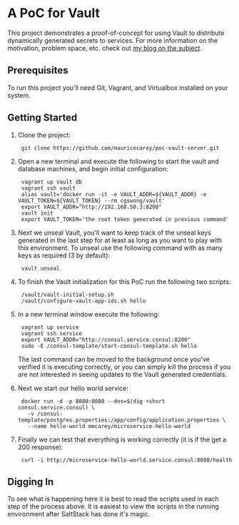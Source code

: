 # A PoC for Vault
This project demonstrates a proof-of-concept for using Vault to distribute dynamically generated secrets to services. For more information on the motivation, problem space, etc. check out [my blog on the subject](http://www.mauricecarey.com/2016/05/03/distributing-secrets/).

## Prerequisites
To run this project you'll need Git, Vagrant, and Virtualbox installed on your system.

## Getting Started

1. Clone the project:

        git clone https://github.com/mauricecarey/poc-vault-server.git

2. Open a new terminal and execute the following to start the vault and database machines, and begin initial configuration:

        vagrant up vault db
        vagrant ssh vault
        alias vault='docker run -it -e VAULT_ADDR=${VAULT_ADDR} -e VAULT_TOKEN=${VAULT_TOKEN} --rm cgswong/vault'
        export VAULT_ADDR="http://192.168.50.3:8200"
        vault init
        export VAULT_TOKEN='the root token generated in previous command'

3. Next we unseal Vault, you'll want to keep track of the unseal keys generated in the last step for at least as long as you want to play with this environment. To unseal use the following command with as many keys as required (3 by default):

        vault unseal

4. To finish the Vault initialization for this PoC run the following two scripts:

        /vault/vault-initial-setup.sh
        /vault/configure-vault-app-ids.sh hello

5. In a new terminal window execute the following:

        vagrant up service
        vagrant ssh service
        export VAULT_ADDR="http://consul.service.consul:8200"
        sudo -E /consul-template/start-consul-template.sh hello

    The last command can be moved to the background once you've verified it is executing correctly, or you can simply kill the process if you are not interested in seeing updates to the Vault generated credentials.

6. Next we start our hello world service:

        docker run -d -p 8080:8080 --dns=$(dig +short consul.service.consul) \
          -v /consul-template/postgres.properties:/app/config/application.properties \
          --name hello-world mmcarey/microservice-hello-world

7. Finally we can test that everything is working correctly (it is if the get a 200 response):

        curl -i http://microservice-hello-world.service.consul:8080/health

## Digging In
To see what is happening here it is best to read the scripts used in each step of the process above. It is easiest to view the scripts in the running environment after SaltStack has done it's magic.
